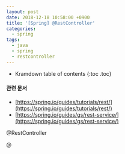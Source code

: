 ```yaml
---
layout: post
date: 2018-12-18 10:58:00 +0900
title: '[Spring] @RestController'
categories:
  - spring
tags:
  - java
  - spring
  - restcontroller
---
```


* Kramdown table of contents
{:toc .toc}

#### 관련 문서

- [https://spring.io/guides/tutorials/rest/](https://spring.io/guides/tutorials/rest/)
- [https://spring.io/guides/gs/rest-service/](https://spring.io/guides/gs/rest-service/)

@RestController

@
